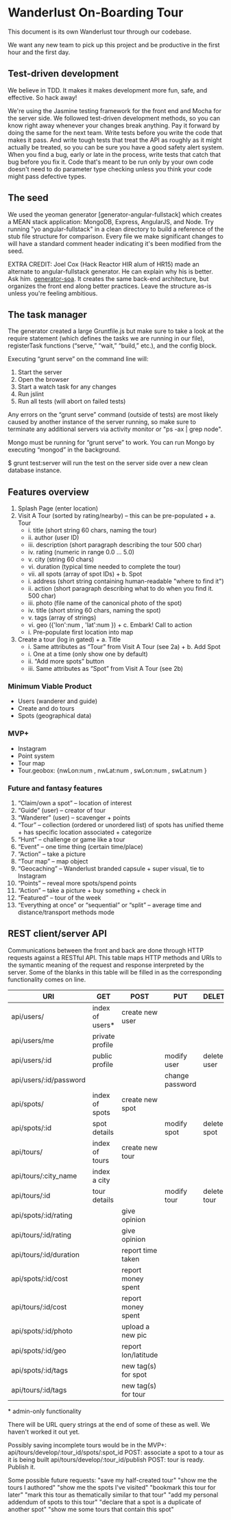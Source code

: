 # Wanderlust On-Boarding Tour

This document is its own Wanderlust tour through our codebase.

We want any new team to pick up this project and be productive in the first hour and the first day.

## Test-driven development

We believe in TDD. It makes it makes development more fun, safe, and effective. So hack away!

We're using the Jasmine testing framework for the front end and Mocha for the server side. We followed test-driven development methods, so you can know right away whenever your changes break anything. Pay it forward by doing the same for the next team. Write tests before you write the code that makes it pass. And write tough tests that treat the API as roughly as it might actually be treated, so you can be sure you have a good safety alert system. When you find a bug, early or late in the process, write tests that catch that bug before you fix it. Code that's meant to be run only by your own code doesn't need to do parameter type checking unless you think your code might pass defective types.

## The seed

We used the yeoman generator [generator-angular-fullstack] which creates a MEAN stack application: MongoDB, Express, AngularJS, and Node. Try running "yo angular-fullstack" in a clean directory to build a reference of the stub file structure for comparison. Every file we make significant changes to will have a standard comment header indicating it's been modified from the seed.

EXTRA CREDIT: Joel Cox (Hack Reactor HIR alum of HR15) made an alternate to angular-fullstack generator. He can explain why his is better. Ask him. [generator-soa](https://www.npmjs.org/package/generator-soa). It creates the same back-end architecture, but organizes the front end along better practices. Leave the structure as-is unless you're feeling ambitious.

## The task manager

The generator created a large Gruntfile.js but make sure to take a look at the require statement (which defines the tasks we are running in our file), registerTask functions (“serve,” “wait,” “build,” etc.), and the config block. 

Executing “grunt serve” on the command line will:
  1. Start the server 
  2. Open the browser 
  3. Start a watch task for any changes
  4. Run jslint
  5. Run all tests (will abort on failed tests)

Any errors on the “grunt serve” command (outside of tests) are most likely caused by another instance of the server running, so make sure to terminate any additional servers via activity monitor or "ps -ax | grep node".

Mongo must be running for “grunt serve” to work. You can run Mongo by executing “mongod” in the background. 

$ grunt test:server will run the test on the server side over a new clean database instance.

## Features overview

  1. Splash Page (enter location)
  2. Visit A Tour (sorted by rating/nearby) – this can be pre-populated
    + a. Tour
        * i. title (short string 60 chars, naming the tour)
        * ii. author (user ID)
        * iii. description (short paragraph describing the tour 500 char)
        * iv. rating (numeric in range 0.0 ... 5.0)
        * v. city (string 60 chars)
        * vi. duration (typical time needed to complete the tour)
        * vii. all spots (array of spot IDs)
    + b. Spot
        * i. address (short string containing human-readable "where to find it")
        * ii. action (short paragraph describing what to do when you find it. 500 char)
        * iii. photo (file name of the canonical photo of the spot)
        * iv. title (short string 60 chars, naming the spot)
        * v. tags (array of strings)
        * vi. geo ({'lon':num , 'lat':num })
    + c. Embark! Call to action
        * i. Pre-populate first location into map
  3. Create a tour (log in gated)
    + a. Title
        * i. Same attributes as “Tour” from Visit A Tour (see 2a)
    + b. Add Spot
        * i. One at a time (only show one by default)
        * ii. “Add more spots” button 
        * iii. Same attributes as “Spot” from Visit A Tour (see 2b)

### Minimum Viable Product
  + Users (wanderer and guide)
  + Create and do tours
  + Spots (geographical data)

### MVP+
  + Instagram
  + Point system
  + Tour map
  + Tour.geobox: {nwLon:num , nwLat:num , swLon:num , swLat:num }

### Future and fantasy features
  1. “Claim/own a spot” – location of interest
  2. “Guide” (user) – creator of tour
  3. “Wanderer” (user) – scavenger
    + points
  4. “Tour” – collection (ordered or unordered list) of spots 
     has unified theme
    + has specific location associated
    + categorize
  5. “Hunt” – challenge or game like a tour
  6. “Event” – one time thing (certain time/place)
  7. “Action” – take a picture
  8. “Tour map” – map object
  9. “Geocaching” – Wanderlust branded capsule
    + super visual, tie to Instagram
  10. “Points” – reveal more spots/spend points
  11. “Action” – take a picture
    + buy something
    + check in
  12. “Featured” – tour of the week
  13. “Everything at once” or “sequential” or “split” – average time and distance/transport methods mode

## REST client/server API

  Communications between the front and back are done through HTTP requests against a RESTful API. This table maps HTTP methods and URIs to the symantic meaning of the request and response interpreted by the server. Some of the blanks in this table will be filled in as the corresponding functionality comes on line.

| URI                     | GET               | POST                 | PUT             | DELETE       |
|-------------------------|-------------------|----------------------|-----------------|--------------|
| api/users/              | index of users*   | create new user      |                 |              |
| api/users/me            | private profile   |                      |                 |              |
| api/users/:id           | public profile    |                      | modify user     | delete user  |
| api/users/:id/password  |                   |                      | change password |              |
| api/spots/              | index of spots    | create new spot      |                 |              |
| api/spots/:id           | spot details      |                      | modify spot     | delete spot  |
| api/tours/              | index of tours    | create new tour      |                 |              |
| api/tours/:city_name    | index a city      |                      |                 |              |
| api/tours/:id           | tour details      |                      | modify tour     | delete tour  |
| api/spots/:id/rating    |                   | give opinion         |                 |              |
| api/tours/:id/rating    |                   | give opinion         |                 |              |
| api/tours/:id/duration  |                   | report time taken    |                 |              |
| api/spots/:id/cost      |                   | report money spent   |                 |              |
| api/tours/:id/cost      |                   | report money spent   |                 |              |
| api/spots/:id/photo     |                   | upload a new pic     |                 |              |
| api/spots/:id/geo       |                   | report lon/latitude  |                 |              |
| api/spots/:id/tags      |                   | new tag(s) for spot  |                 |              |
| api/tours/:id/tags      |                   | new tag(s) for tour  |                 |              |

\* admin-only functionality

There will be URL query strings at the end of some of these as well. We haven't worked it out yet.

Possibly saving incomplete tours would be in the MVP+:
api/tours/develop/:tour_id/spots/:spot_id   POST: associate a spot to a tour as it is being built
api/tours/develop/:tour_id/publish          POST: tour is ready. Publish it.

Some possible future requests:
  "save my half-created tour"
  "show me the tours I authored"
  "show me the spots I've visited"
  "bookmark this tour for later"
  "mark this tour as thematically similar to that tour"
  "add my personal addendum of spots to this tour"
  "declare that a spot is a duplicate of another spot"
  "show me some tours that contain this spot"
